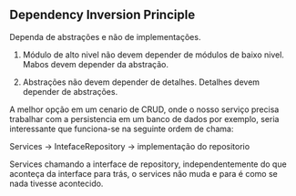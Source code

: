 ## Dependency Inversion Principle

Dependa de abstrações e não de implementações. 

1. Módulo de alto nivel não devem depender de módulos de baixo nivel. 
Mabos devem depender da abstração. 

2. Abstrações não devem depender de detalhes.
Detalhes devem depender de abstrações.

A melhor opção em um cenario de CRUD, onde o nosso serviço precisa trabalhar com a persistencia em um banco de dados por exemplo, seria interessante que funciona-se na seguinte ordem de chama:

Services -> IntefaceRepository -> implementação do repositorio

Services chamando a interface de repository, independentemente do que aconteça da interface para trás, o services não muda e para é como se nada tivesse acontecido. 